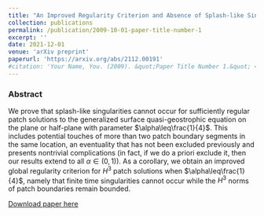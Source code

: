 ```yaml
---
title: "An Improved Regularity Criterion and Absence of Splash-like Singularities for g-SQG Patches"
collection: publications
permalink: /publication/2009-10-01-paper-title-number-1
excerpt: ''
date: 2021-12-01
venue: 'arXiv preprint'
paperurl: 'https://arxiv.org/abs/2112.00191'
#citation: 'Your Name, You. (2009). &quot;Paper Title Number 1.&quot; <i>Journal 1</i>. 1(1).'
---
```


### Abstract

We prove that splash-like singularities cannot occur for sufficiently regular patch solutions to the generalized surface quasi-geostrophic equation on the plane or half-plane with parameter $\alpha\leq\frac{1}{4}$. This includes potential touches of more than two patch boundary segments in the same location, an eventuality that has not been excluded previously and presents nontrivial complications (in fact, if we do a priori exclude it, then our results extend to all $\alpha\in(0,1)$). As a corollary, we obtain an improved global regularity criterion for $H^{3}$ patch solutions when $\alpha\leq\frac{1}{4}$, namely that finite time singularities cannot occur while the $H^{3}$ norms of patch boundaries remain bounded.

[Download paper here](https://arxiv.org/abs/2112.00191)